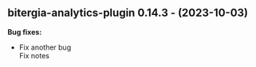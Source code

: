 ## bitergia-analytics-plugin 0.14.3 - (2023-10-03)

**Bug fixes:**

 * Fix another bug\
   Fix notes

